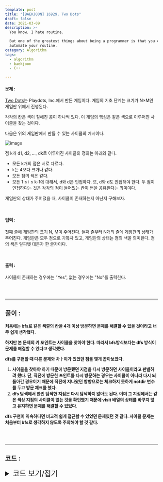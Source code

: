```yaml
---
template: post
title: "[BAEKJOON] 16929. Two Dots"
draft: false
date: 2021-03-09
description: >-
  You know, I hate routine.

  But one of the greatest things about being a programmer is that you can
  automate your routine.
category: Algorithm
tags:
  - algorithm
  - baekjoon
  - C++

---
```




#### 문제 : 

[Two Dots](https://www.dots.co/twodots/)는 Playdots, Inc.에서 만든 게임이다. 게임의 기초 단계는 크기가 N×M인 게임판 위에서 진행된다.

각각의 칸은 색이 칠해진 공이 하나씩 있다. 이 게임의 핵심은 같은 색으로 이루어진 사이클을 찾는 것이다.

다음은 위의 게임판에서 만들 수 있는 사이클의 예시이다.

![image](https://user-images.githubusercontent.com/57346455/118114774-03784200-b423-11eb-81e5-c076e2e5743c.png)

점 k개 d1, d2, ..., dk로 이루어진 사이클의 정의는 아래와 같다.

- 모든 k개의 점은 서로 다르다.
- k는 4보다 크거나 같다.
- 모든 점의 색은 같다.
- 모든 1 ≤ i ≤ k-1에 대해서, d와 d은 인접하다. 또, d와 d도 인접해야 한다. 두 점이 인접하다는 것은 각각의 점이 들어있는 칸이 변을 공유한다는 의미이다.

게임판의 상태가 주어졌을 때, 사이클이 존재하는지 아닌지 구해보자.

<br/>

#### 입력 :

첫째 줄에 게임판의 크기 N, M이 주어진다. 둘째 줄부터 N개의 줄에 게임판의 상태가 주어진다. 게임판은 모두 점으로 가득차 있고, 게임판의 상태는 점의 색을 의미한다. 점의 색은 알파벳 대문자 한 글자이다.

<br/>

#### 출력 : 

사이클이 존재하는 경우에는 "Yes", 없는 경우에는 "No"를 출력한다.

<br/>

<br/>

___

## 풀이 :

**처음에는 bfs로 같은 색깔의 칸을 4개 이상 방문하면 문제를 해결할 수 있을 것이라고 너무 쉽게 생각했다.**

**하지만 본 문제의 키 포인트는 사이클을 찾아야 한다. 따라서 bfs방식보다는 dfs 방식이 문제를 해결할 수 있다고 생각했다.**

**dfs를 구현할 때 다른 문제와 차ㅏ이가 있었던 점을 몇개 꼽아보았다.**

1. **사이클을 찾아야 하기 때문에 방문했던 지점을 다시 방문하면 사이클이라고 판별하려 했다. 단, 직전에 방문한 포인트를 다시 방문하는 경우는 사이클이 아니라 다시 되돌아간 경우이기 때문에 직전에 지나왔던 방향으로는 체크하지 못하게 notdir 변수를 두고 방문 체크를 했다.**
2. **dfs 탐색에서 한번 탐색한 지점은 다시 탐색하지 않아도 된다. 이미 그 지점에서는 같은 색상 지점의 사이클이 없는 것을 확인했기 때문에 visit 배열의 상태를 바꾸지 않고 유지하면 문제를 해결할 수 있었다.**

**dfs 구현이 익숙하다면 비교적 쉽게 접근할 수 있었던 문제였던 것 같다. 사이클 문제는 처음부터 bfs로 생각하지 않도록 주의해야 할 것 같다.**

<br/>

<br/>

---

## 코드 :

<details>
<summary style="cursor:pointer; font-size:1.5rem">
	코드 보기/접기
</summary>

```c++
#include <iostream>

using namespace std;
bool visit[50][50];
char map[50][50];
int n, m, di[4] = {0, 1, 0, -1}, dj[4] = {1, 0, -1, 0};

bool dfs(int x, int y, int cnt, int notdir) {
    visit[x][y] = true;
    char standard = map[x][y];
    for (int k = 0; k < 4; k++) {
        if (notdir == k) continue;
        int cmpx = x + di[k], cmpy = y + dj[k];
        if (cmpx < 0 || cmpx >= n || cmpy < 0 || cmpy >= m) continue;
        if (map[cmpx][cmpy] != standard) continue;
        if (visit[cmpx][cmpy]) return true;
        if (dfs(cmpx, cmpy, cnt + 1, (k + 2) % 4)) return true;
    }
    return false;
}

int main() {
    int i, j;
    cin >> n >> m;
    for (i = 0; i < n; i++)
        for (j = 0; j < m; j++)
            cin >> map[i][j];

    for (i = 0; i < n; i++)
        for (j = 0; j < m; j++)
            if (!visit[i][j])
                if (dfs(i, j, 1, 5)) {
                    cout << "Yes\n";
                    return 0;
                }

    cout << "No\n";
    return 0;
}
```

</details>
<br/>

<br/>

